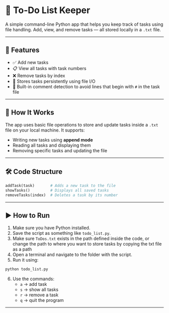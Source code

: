 # 📝 To-Do List Keeper

A simple command-line Python app that helps you keep track of tasks using file handling. Add, view, and remove tasks — all stored locally in a `.txt` file.

---

## 🚀 Features

- ✅ Add new tasks  
- 📋 View all tasks with task numbers  
- ❌ Remove tasks by index  
- 💾 Stores tasks persistently using file I/O  
- 💬 Built-in comment detection to avoid lines that begin with `#` in the task file

---

## 📂 How It Works

The app uses basic file operations to store and update tasks inside a `.txt` file on your local machine. It supports:

- Writing new tasks using **append mode**
- Reading all tasks and displaying them
- Removing specific tasks and updating the file

---

## 🛠️ Code Structure

```python
addTask(task)       # Adds a new task to the file  
showTasks()         # Displays all saved tasks  
removeTasks(index)  # Deletes a task by its number  
```

---

## ▶️ How to Run

1. Make sure you have Python installed.
2. Save the script as something like `todo_list.py`.
3. Make sure `ToDos.txt` exists in the path defined inside the code, or change the path to where you want to store tasks by copying the txt file as a path
4. Open a terminal and navigate to the folder with the script.
5. Run it using:

```bash
python todo_list.py
```

6. Use the commands:
   - `a` → add task  
   - `s` → show all tasks  
   - `r` → remove a task  
   - `q` → quit the program

---

